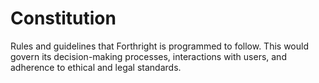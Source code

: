 # Constitution
Rules and guidelines that Forthright is programmed to follow. This would govern its decision-making processes, interactions with users, and adherence to ethical and legal standards.
